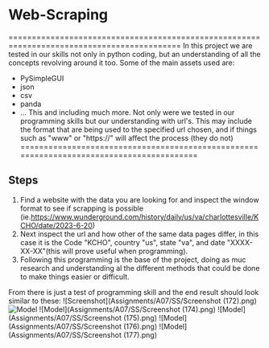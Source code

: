 # Web-Scraping
===========================================================================================
In this project we are tested in our skills not only in python coding, but an understanding of all the concepts revolving around it too.
Some  of the main assets used are:
  - PySimpleGUI
  - json
  - csv
  - panda
  - ...
This and including much more. Not only were we tested in our programming skills but our understanding with url's. This may include the
format that are being used to the specified url chosen, and if things such as "www" or "https://" will affect the process (they do not)
=========================================================================================
## Steps
1. Find a website with the data you are looking for and inspect the window format to see if scrapping is possible (ie.https://www.wunderground.com/history/daily/us/va/charlottesville/KCHO/date/2023-6-20)
2. Next inspect the url and how other of the same data pages differ, in this case it is the Code "KCHO", country "us", state "va", and date "XXXX-XX-XX"(this will prove useful when programming).
3. Following this programming is the base of the project, doing as muc research and understanding al the different methods that could be done to make things easier or difficult.

From there is just a test of programming skill and the end result should look similar to these:
 ![Screenshot](Assignments/A07/SS/Screenshot (172).png)
 ![Model]((https://github.com/Takaximos/4883-SoftwareTools-PalaMon/blob/main/Assignments/A07/SS/Screenshot%20(173).png))
 ![Model](Assignments/A07/SS/Screenshot (174).png)
 ![Model](Assignments/A07/SS/Screenshot (175).png)
 ![Model](Assignments/A07/SS/Screenshot (176).png)
 ![Model](Assignments/A07/SS/Screenshot (177).png)
